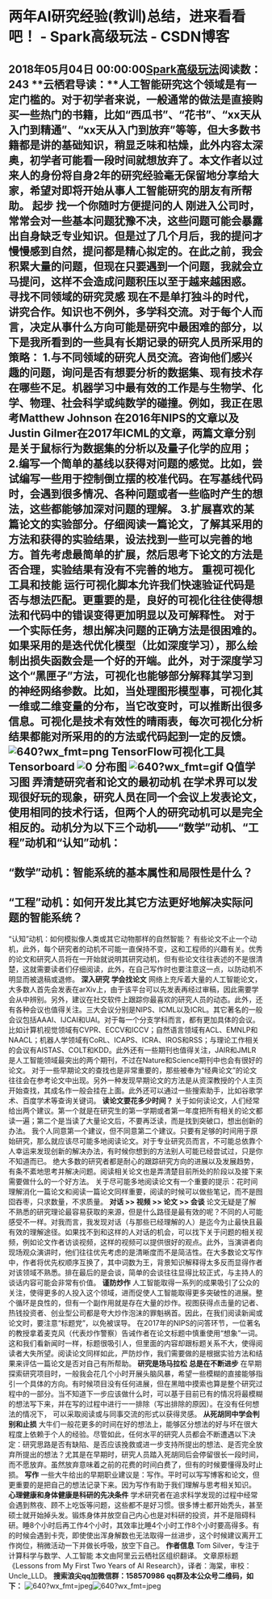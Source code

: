 # 两年AI研究经验(教训)总结，进来看看吧！ - Spark高级玩法 - CSDN博客
2018年05月04日 00:00:00[Spark高级玩法](https://me.csdn.net/rlnLo2pNEfx9c)阅读数：243
**云栖君导读：**人工智能研究这个领域是有一定门槛的。对于初学者来说，一般通常的做法是直接购买一些热门的书籍，比如“西瓜书”、“花书”、“xx天从入门到精通”、“xx天从入门到放弃”等等，但大多数书籍都是讲的基础知识，稍显乏味和枯燥，此外内容太深奥，初学者可能看一段时间就想放弃了。本文作者以过来人的身份将自身2年的研究经验毫无保留地分享给大家，希望对即将开始从事人工智能研究的朋友有所帮助。
**起步**
**找一个你随时方便提问的人**
刚进入公司时，常常会对一些基本问题犹豫不决，这些问题可能会暴露出自身缺乏专业知识。但是过了几个月后，我的提问才慢慢感到自然，提问都是精心拟定的。在此之前，我会积累大量的问题，但现在只要遇到一个问题，我就会立马提问，这样不会造成问题积压以至于越来越困惑。
**寻找不同领域的研究灵感**
现在不是单打独斗的时代，讲究合作。知识也不例外，多学科交流。对于每个人而言，决定从事什么方向可能是研究中最困难的部分，以下是我所看到的一些具有长期记录的研究人员所采用的策略：
1.与不同领域的研究人员交流。咨询他们感兴趣的问题，询问是否有想要分析的数据集、现有技术存在哪些不足。机器学习中最有效的工作是与生物学、化学、物理、社会科学或纯数学的碰撞。例如，我正在思考Matthew Johnson 在2016年NIPS的文章以及Justin Gilmer在2017年ICML的文章，两篇文章分别是关于鼠标行为数据集的分析以及量子化学的应用；
2.编写一个简单的基线以获得对问题的感觉。比如，尝试编写一些用于控制倒立摆的校准代码。在写基线代码时，会遇到很多情况、各种问题或者一些临时产生的想法，这些都能够加深对问题的理解。
3.扩展喜欢的某篇论文的实验部分。仔细阅读一篇论文，了解其采用的方法和获得的实验结果，设法找到一些可以完善的地方。首先考虑最简单的扩展，然后思考下论文的方法是否合理，实验结果有没有不完善的地方。
**重视可视化工具和技能**
运行可视化脚本允许我们快速验证代码是否与想法匹配。更重要的是，良好的可视化往往使得想法和代码中的错误变得更加明显以及可解释性。
对于一个实际任务，想出解决问题的正确方法是很困难的。如果采用的是迭代优化模型（比如深度学习），那么绘制出损失函数会是一个好的开端。此外，对于深度学习这个“黑匣子”方法，可视化也能够部分解释其学习到的神经网络参数。比如，当处理图形模型事，可视化其一维或二维变量的分布，当它改变时，可以推断出很多信息。可视化是技术有效性的晴雨表，每次可视化分析结果都能对所采用的的方法或代码起到一定的反馈。
![640?wx_fmt=png](https://ss.csdn.net/p?https://mmbiz.qpic.cn/mmbiz_png/tMJtfgIIibWJxUxRiaib75tDqibPzJB5CciaIRr5xg2uluGJb1uZdTljgMgiabFmxaJ7ibxEG8Y8yQ3GH3icjOcDyKBDyQ/640?wx_fmt=png)
TensorFlow可视化工具Tensorboard
![0](http://mmsns.qpic.cn/mmsns/tMJtfgIIibWJxUxRiaib75tDqibPzJB5CciaIHbOxOEBP9GbotUYDYlwpYQ/0)
分布图
![640?wx_fmt=gif](https://ss.csdn.net/p?https://mmbiz.qpic.cn/mmbiz_gif/tMJtfgIIibWJxUxRiaib75tDqibPzJB5CciaIibq9vmP51hiaDKOia2r4Qvk0z7gF0ia7kyz4vPM8ywTHbtycN4KHfP9EWA/640?wx_fmt=gif)
Q值学习图
**弄清楚研究者和论文的最初动机**
在学术界可以发现很好玩的现象，研究人员在同一个会议上发表论文，使用相同的技术行话，但两个人的研究动机可以是完全相反的。动机分为以下三个动机——“数学”动机、“工程”动机和“认知”动机：
- 
“数学”动机：智能系统的基本属性和局限性是什么？
- 
“工程”动机：如何开发比其它方法更好地解决实际问题的智能系统？
- 
“认知”动机：如何模拟像人类或其它动物那样的自然智能？
有些论文不止一个动机，此外，每个研究者的动机不可能一直保持不变，这和工程师的兴趣有关。优秀的论文和研究人员将在一开始就说明其研究动机，但有些论文往往表述的不是很清楚，这就需要读者们仔细阅读，此外，在自己写作时也要注意这一点，以防动机不明显而被退稿或退修。
**深入研究**
**学会找论文**
网络上充斥着大量的人工智能论文，大多数人首先会发表在arXiv上，由于该平台可以先发表再经过审稿，因此需要学会从中辨别。另外，建议在社交软件上跟踪你最喜欢的研究人员的动态。此外，还有各种会议也值得关注。三大会议分别是NIPS、ICML以及ICRL。其它著名的一般会议包括AAAI、IJCAI和UAI。对于每一个分支学科而言，都有更加具体的会议。比如计算机视觉领域有CVPR、ECCV和ICCV；自然语言领域有ACL、EMNLP和NAACL；机器人学领域有CoRL、ICAPS、ICRA、IROS和RSS；与理论工作相关的会议有AISTAS、COLT和KDD。此外还有一些期刊也值得关注，JAIR和JMLR是人工智能领域最突出的两个期刊，不过在Nature和Science期刊中也会有很好的论文。
对于一些早期论文的查找也是非常重要的，那些被奉为“经典论文”的论文往往会在参考论文中出现。另外一种发现早期论文的方法是从资深教授的个人主页开始查找，其成名作一般会挂在上面。此外还可以通过一些搜索助手，比如谷歌学术、百度学术等查询关键词。
**读论文要花多少时间？**
关于如何读论文，人们经常给出两个建议。第一个就是在研究生的第一学期或者第一年度把所有相关的论文都读一遍；第二个是当读了大量论文后，不要再泛读，而是找到突破口，想出创新的办法。
我个人同意第一个建议，但不同意第二个建议。只要有足够的时间用于原始研究，那么就应该尽可能多地阅读论文。对于专业研究员而言，不可能总依靠个人幸运来发现创新的解决办法，有时候你想到的方法别人可能已经尝试过，只是你不知道而已。
绝大多数的研究者都是耐心的跟踪研究方向的进展以及发展趋势，有条不紊地思考并解决问题。阅读相关论文也是弄清楚目前所处的阶段以及接下来需要做什么的一个好方法。
关于尽可能多地阅读论文有一个重要的提示：花时间理解消化一篇论文和阅读一篇论文同样重要，阅读的时候可以做些笔记，而不是囫囵吞枣，只求数量，不求质量。
**对话 >> 视频 >> 论文 >> 会谈**
论文无疑是了解不熟悉的研究理论最容易获取的来源，但是什么路径是最有效的呢？不同的人可能感受不一样。对我而言，我发现对话（与那些已经理解的人）是迄今为止最快且最有效的理解途径。如果找不到和这样的人对话的机会，可以找下关于问题的相关视频，例如论文作者访谈视频，这样的视频可以提供很好的观点。此外，当演讲者向现场观众演讲时，他们往往优先考虑的是清晰度而不是简洁性。在大多数论文写作中，作者将优先权顺序互换了，其中词数为王，背景知识解释得太多反而显得作者对该领域不熟悉。排在最后的是会谈，简单的会谈往往显得比较正式，与主持人的谈话内容可能会非常有价值。
**谨防炒作**
人工智能取得一系列的成果吸引了公众的关注，使得更多的人投入这个领域，进而促使人工智能取得更多突破性的进展。整个循环是良性的，但有一个副作用就是存在大量的炒作。视图获得点击量的记者、热钱投资者、创业型公司都是夸大炒作泡沫的罪魁祸首。因此，在我们阅读新闻或论文时，要注意“标题党”，以免被误导。
在2017年的NIPS的问答环节，一位著名的教授拿着麦克风（代表炒作警察）告诫作者在论文标题中慎重使用“想象”一词。这和我们看新闻时一样，标题很吸引人，但里面的内容却跟标题关系不大，使得阅读者大失所望。阅读论文同样如此，严防炒作，我们需要做的是根据实验方法和结果来评估一篇论文是否对自己有所帮助。
**研究是场马拉松**
**总是在不断进步**
在早期探索研究项目时，一般我会花几个小时开展头脑风暴，希望一些模糊的直接能够指引一个具体的方向。有时候项目没有任何进展，但在黑暗中摸索也算是整个研究过程中的一部分。当不知道下一步应该做什么时，可以基于目前已有的情况将最模糊的想法写下来，并在写的过程中进行一一排除（写出排除的原因）。在没有任何想法的情况下， 可以采取阅读或与同事交流的形式以获得灵感。
**从死胡同中学会判别和止损**
大牛们一般花更多的时间在好的想法上，能够区分想法的好与坏在很大程度上依赖于个人的经验。尽管如此，任何水平的研究人员都会不断遭遇以下决定：研究思路是否有缺陷、是否应该挽救或进一步支持所提出的想法、是否完全放弃所提出的想法？尤其是在早期时，研究人员踏入死胡同后会停留很长一段时间，而不愿放弃。虽然放弃意味着之前的花费的时间白费了，但有的时候要懂得及时止损。
**写作**
一些大牛给出的早期职业建议是：写作。平时可以写写博客和论文，但更重要的是把自己的想法记录下来。因为写作有助于我们理解与思考相关知识。
**心理健康和身体健康是科研的先决条件**
学术研究者在追求科学发现的过程中经常会遇到熬夜、顾不上吃饭等问题，这些都不是好习惯。很多博士都开始秃头，甚至硕士就开始掉头发。锻炼身体并放空自己内心也是对科研的投资，并不是阻碍科研。睡8个小时后再工作4个小时，其效率比睡4个小时工作8个小时要高得多。有的时候会遇到卡壳，即使使出浑身解数也无法取得一丝进步，这个时候建议离开工作岗位，稍微活动一下并做长呼吸，放空下自己。
**作者信息**
Tom Silver，专注于计算科学与数学、人工智能
本文由阿里云云栖社区组织翻译。
文章原标题《Lessons from My First Two Years of AI Research》，译者：海棠，审校：Uncle_LLD。
**搜索浪尖qq加微信群：158570986**
**qq群及本公众号二维码，如下：**
![640?wx_fmt=jpeg](https://ss.csdn.net/p?https://mmbiz.qpic.cn/mmbiz_jpg/adI0ApTVBFWhHoMliaSUg4ICiaiaEBG49nBp3GaZj57YcNyzohanFicPQmYQkDdGQSuc5fz8grM9yfqaaTy7f4fFNw/640?wx_fmt=jpeg)![640?wx_fmt=jpeg](https://ss.csdn.net/p?https://mmbiz.qpic.cn/mmbiz_jpg/adI0ApTVBFWuIJSHreYKTFhaIV3qy9yEvLtLY2fS7xXTVXPnKE3NQ8pB6SSSW6DwcsNrOTxtOycCaO0Xeia6zaQ/640?wx_fmt=jpeg)

